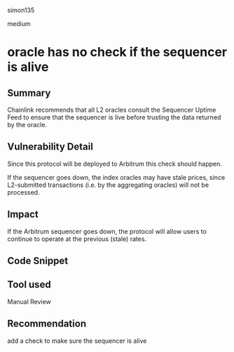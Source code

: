 simon135

medium

# oracle has no check if the sequencer is alive

## Summary
Chainlink recommends that all L2 oracles consult the Sequencer Uptime Feed to ensure that the sequencer is live before trusting the data returned by the oracle.
## Vulnerability Detail
Since this protocol will be deployed to Arbitrum this check should happen.

If the sequencer goes down, the index oracles may have stale prices, since L2-submitted transactions (i.e. by the aggregating oracles) will not be processed.
## Impact
If the Arbitrum sequencer goes down, the protocol will allow users to continue to operate at the previous (stale) rates.
## Code Snippet

## Tool used

Manual Review

## Recommendation
add  a check to make sure the sequencer is alive 